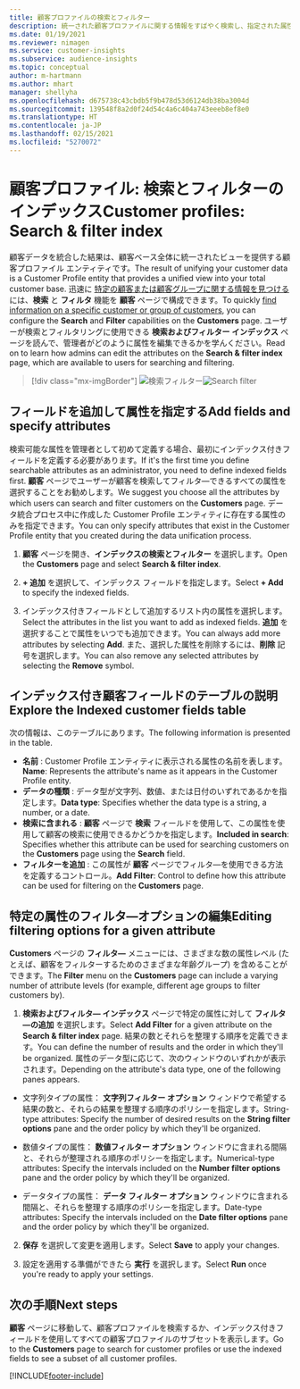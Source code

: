 ```yaml
---
title: 顧客プロファイルの検索とフィルター
description: 統一された顧客プロファイルに関する情報をすばやく検索し、指定された属性をフィルタ―します。
ms.date: 01/19/2021
ms.reviewer: nimagen
ms.service: customer-insights
ms.subservice: audience-insights
ms.topic: conceptual
author: m-hartmann
ms.author: mhart
manager: shellyha
ms.openlocfilehash: d675738c43cbdb5f9b478d53d6124db38ba3004d
ms.sourcegitcommit: 139548f8a2d0f24d54c4a6c404a743eeeb8ef8e0
ms.translationtype: HT
ms.contentlocale: ja-JP
ms.lasthandoff: 02/15/2021
ms.locfileid: "5270072"
---
```

# <a name="customer-profiles-search--filter-index"></a><span data-ttu-id="222a2-103">顧客プロファイル: 検索とフィルターのインデックス</span><span class="sxs-lookup"><span data-stu-id="222a2-103">Customer profiles: Search & filter index</span></span>

<span data-ttu-id="222a2-104">顧客データを統合した結果は、顧客ベース全体に統一されたビューを提供する顧客プロファイル エンティティです。</span><span class="sxs-lookup"><span data-stu-id="222a2-104">The result of unifying your customer data is a Customer Profile entity that provides a unified view into your total customer base.</span></span> <span data-ttu-id="222a2-105">迅速に [特定の顧客または顧客グループに関する情報を見つける](customer-profiles.md) には、**検索** と **フィルタ** 機能を **顧客** ページで構成できます。</span><span class="sxs-lookup"><span data-stu-id="222a2-105">To quickly [find information on a specific customer or group of customers](customer-profiles.md), you can configure the **Search** and **Filter** capabilities on the **Customers** page.</span></span> <span data-ttu-id="222a2-106">ユーザーが検索とフィルタリングに使用できる **検索およびフィルター インデックス** ページを読んで、管理者がどのように属性を編集できるかを学んください。</span><span class="sxs-lookup"><span data-stu-id="222a2-106">Read on to learn how admins can edit the attributes on the **Search & filter index** page, which are available to users for searching and filtering.</span></span>

> [!div class="mx-imgBorder"]
> <span data-ttu-id="222a2-107">![検索フィルター](media/search-filter.png "検索フィルター")</span><span class="sxs-lookup"><span data-stu-id="222a2-107">![Search filter](media/search-filter.png "Search filter")</span></span>

## <a name="add-fields-and-specify-attributes"></a><span data-ttu-id="222a2-108">フィールドを追加して属性を指定する</span><span class="sxs-lookup"><span data-stu-id="222a2-108">Add fields and specify attributes</span></span>

<span data-ttu-id="222a2-109">検索可能な属性を管理者として初めて定義する場合、最初にインデックス付きフィールドを定義する必要があります。</span><span class="sxs-lookup"><span data-stu-id="222a2-109">If it's the first time you define searchable attributes as an administrator, you need to define indexed fields first.</span></span> <span data-ttu-id="222a2-110">**顧客** ページでユーザーが顧客を検索してフィルタ―できるすべての属性を選択することをお勧めします。</span><span class="sxs-lookup"><span data-stu-id="222a2-110">We suggest you choose all the attributes by which users can search and filter customers on the **Customers** page.</span></span> <span data-ttu-id="222a2-111">データ統合プロセス中に作成した Customer Profile エンティティに存在する属性のみを指定できます。</span><span class="sxs-lookup"><span data-stu-id="222a2-111">You can only specify attributes that exist in the Customer Profile entity that you created during the data unification process.</span></span>

1. <span data-ttu-id="222a2-112">**顧客** ページを開き、**インデックスの検索とフィルター** を選択します。</span><span class="sxs-lookup"><span data-stu-id="222a2-112">Open the **Customers** page and select **Search & filter index**.</span></span>

2. <span data-ttu-id="222a2-113">**+ 追加** を選択して、インデックス フィールドを指定します。</span><span class="sxs-lookup"><span data-stu-id="222a2-113">Select **+ Add** to specify the indexed fields.</span></span>

3. <span data-ttu-id="222a2-114">インデックス付きフィールドとして追加するリスト内の属性を選択します。</span><span class="sxs-lookup"><span data-stu-id="222a2-114">Select the attributes in the list you want to add as indexed fields.</span></span> <span data-ttu-id="222a2-115">**追加** を選択することで属性をいつでも追加できます。</span><span class="sxs-lookup"><span data-stu-id="222a2-115">You can always add more attributes by selecting **Add**.</span></span> <span data-ttu-id="222a2-116">また、選択した属性を削除するには、**削除** 記号を選択します。</span><span class="sxs-lookup"><span data-stu-id="222a2-116">You can also remove any selected attributes by selecting the **Remove** symbol.</span></span>

## <a name="explore-the-indexed-customer-fields-table"></a><span data-ttu-id="222a2-117">インデックス付き顧客フィールドのテーブルの説明</span><span class="sxs-lookup"><span data-stu-id="222a2-117">Explore the Indexed customer fields table</span></span>

<span data-ttu-id="222a2-118">次の情報は、このテーブルにあります。</span><span class="sxs-lookup"><span data-stu-id="222a2-118">The following information is presented in the table.</span></span>

- <span data-ttu-id="222a2-119">**名前** : Customer Profile エンティティに表示される属性の名前を表します。</span><span class="sxs-lookup"><span data-stu-id="222a2-119">**Name**: Represents the attribute's name as it appears in the Customer Profile entity.</span></span>
- <span data-ttu-id="222a2-120">**データの種類** : データ型が文字列、数値、または日付のいずれであるかを指定します。</span><span class="sxs-lookup"><span data-stu-id="222a2-120">**Data type**: Specifies whether the data type is a string, a number, or a date.</span></span>
- <span data-ttu-id="222a2-121">**検索に含まれる** : **顧客** ページで **検索** フィールドを使用して、この属性を使用して顧客の検索に使用できるかどうかを指定します。</span><span class="sxs-lookup"><span data-stu-id="222a2-121">**Included in search**: Specifies whether this attribute can be used for searching customers on the **Customers** page using the **Search** field.</span></span>
- <span data-ttu-id="222a2-122">**フィルターを追加** : この属性が **顧客** ページでフィルタ―を使用できる方法を定義するコントロール。</span><span class="sxs-lookup"><span data-stu-id="222a2-122">**Add Filter**: Control to define how this attribute can be used for filtering on the **Customers** page.</span></span>

## <a name="editing-filtering-options-for-a-given-attribute"></a><span data-ttu-id="222a2-123">特定の属性のフィルタ―オプションの編集</span><span class="sxs-lookup"><span data-stu-id="222a2-123">Editing filtering options for a given attribute</span></span>

<span data-ttu-id="222a2-124">**Customers** ページの **フィルタ―** メニューには、さまざまな数の属性レベル (たとえば、顧客をフィルターするためのさまざまな年齢グループ) を含めることができます。</span><span class="sxs-lookup"><span data-stu-id="222a2-124">The **Filter** menu on the **Customers** page can include a varying number of attribute levels (for example, different age groups to filter customers by).</span></span>

1. <span data-ttu-id="222a2-125"> **検索およびフィルタ― インデックス** ページで特定の属性に対して **フィルタ―の追加** を選択します。</span><span class="sxs-lookup"><span data-stu-id="222a2-125">Select **Add Filter** for a given attribute on the **Search & filter index** page.</span></span> <span data-ttu-id="222a2-126">結果の数とそれらを整理する順序を定義できます。</span><span class="sxs-lookup"><span data-stu-id="222a2-126">You can define the number of results and the order in which they'll be organized.</span></span> <span data-ttu-id="222a2-127">属性のデータ型に応じて、次のウィンドウのいずれかが表示されます。</span><span class="sxs-lookup"><span data-stu-id="222a2-127">Depending on the attribute's data type, one of the following panes appears.</span></span>

- <span data-ttu-id="222a2-128">文字列タイプの属性： **文字列フィルター オプション** ウィンドウで希望する結果の数と、それらの結果を整理する順序のポリシーを指定します。</span><span class="sxs-lookup"><span data-stu-id="222a2-128">String-type attributes: Specify the number of desired results on the **String filter options** pane and the order policy by which they'll be organized.</span></span>

- <span data-ttu-id="222a2-129">数値タイプの属性： **数値フィルター オプション** ウィンドウに含まれる間隔と、それらが整理される順序のポリシーを指定します。</span><span class="sxs-lookup"><span data-stu-id="222a2-129">Numerical-type attributes: Specify the intervals included on the **Number filter options** pane and the order policy by which they'll be organized.</span></span>

- <span data-ttu-id="222a2-130">データタイプの属性： **データ フィルター オプション** ウィンドウに含まれる間隔と、それらを整理する順序のポリシーを指定します。</span><span class="sxs-lookup"><span data-stu-id="222a2-130">Date-type attributes:  Specify the intervals included on the **Date filter options** pane and the order policy by which they'll be organized.</span></span>

2. <span data-ttu-id="222a2-131">**保存** を選択して変更を適用します。</span><span class="sxs-lookup"><span data-stu-id="222a2-131">Select **Save** to apply your changes.</span></span>

3. <span data-ttu-id="222a2-132">設定を適用する準備ができたら **実行** を選択します。</span><span class="sxs-lookup"><span data-stu-id="222a2-132">Select **Run** once you're ready to apply your settings.</span></span>

## <a name="next-steps"></a><span data-ttu-id="222a2-133">次の手順</span><span class="sxs-lookup"><span data-stu-id="222a2-133">Next steps</span></span>

<span data-ttu-id="222a2-134">**顧客** ページに移動して、顧客プロファイルを検索するか、インデックス付きフィールドを使用してすべての顧客プロファイルのサブセットを表示します。</span><span class="sxs-lookup"><span data-stu-id="222a2-134">Go to the **Customers** page to search for customer profiles or use the indexed fields to see a subset of all customer profiles.</span></span>


[!INCLUDE[footer-include](../includes/footer-banner.md)]
